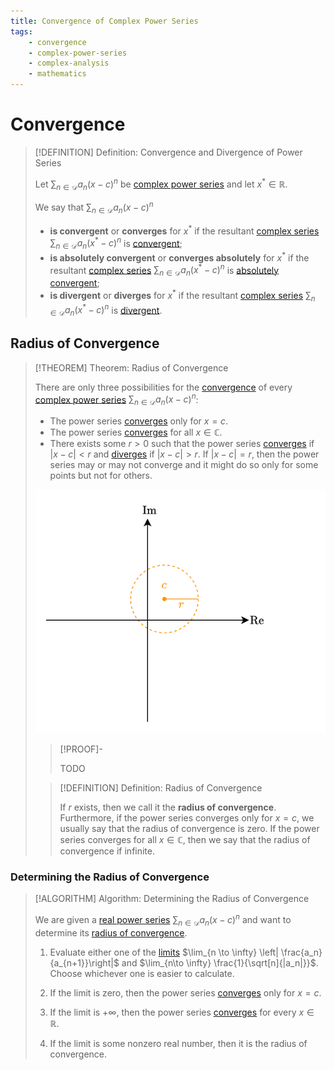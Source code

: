 ```yaml
---
title: Convergence of Complex Power Series
tags:
    - convergence
    - complex-power-series
    - complex-analysis
    - mathematics
---
```


# Convergence

>[!DEFINITION] Definition: Convergence and Divergence of Power Series
>
>Let $\displaystyle \sum_{n \in \mathcal{D}} a_n (x-c)^n$ be [complex power series](./index.md) and let $x^{\ast} \in \mathbb{R}$.
>
>We say that $\displaystyle \sum_{n \in \mathcal{D}} a_n (x-c)^n$
>- **is convergent** or **converges** for $x^{\ast}$ if the resultant [complex series](../Complex%20Series/index.md) $\sum_{n \in \mathcal{D}} a_n (x^{\ast} - c)^n$ is [convergent](../Complex%20Series/Convergence.md);
>- **is absolutely convergent** or **converges absolutely** for $x^{\ast}$ if the resultant [complex series](../Complex%20Series/index.md) $\sum_{n \in \mathcal{D}} a_n (x^{\ast} - c)^n$ is [absolutely convergent](../Complex%20Series/Convergence.md#absolute%20convergence);
>- **is divergent** or **diverges** for $x^{\ast}$ if the resultant [complex series](../Complex%20Series/index.md) $\sum_{n \in \mathcal{D}} a_n (x^{\ast} - c)^n$ is [divergent](../Complex%20Series/Convergence.md).
>

## Radius of Convergence

>[!THEOREM] Theorem: Radius of Convergence
>
>There are only three possibilities for the [convergence](Convergence.md) of every [complex power series](./index.md) $\displaystyle \sum_{n \in \mathcal{D}} a_n (x - c)^n$:
>- The power series [converges](Convergence.md) only for $x = c$.
>- The power series [converges](Convergence.md) for all $x \in \mathbb{C}$.
>- There exists some $r \gt 0$ such that the power series [converges](Convergence.md) if $|x - c| \lt r$ and [diverges](Convergence.md) if $|x - c| \gt r$. If $|x - c| = r$, then the power series may or may not converge and it might do so only for some points but not for others.
>
>![](res/Radius%20of%20Convergence.drawio.svg) 
>
>>[!PROOF]-
>>
>>TODO
>
>>[!DEFINITION] Definition: Radius of Convergence
>>
>>If $r$ exists, then we call it the **radius of convergence**. Furthermore, if the power series converges only for $x = c$, we usually say that the radius of convergence is zero. If the power series converges for all $x \in \mathbb{C}$, then we say that the radius of convergence if infinite.
>>
>

### Determining the Radius of Convergence

>[!ALGORITHM] Algorithm: Determining the Radius of Convergence
>
>We are given a [real power series](./index.md) $\displaystyle \sum_{n \in \mathcal{D}} a_n (x-c)^n$ and want to determine its [radius of convergence](Convergence.md).
>
>1. Evaluate either one of the [limits](../../Real%20Analysis/Real%20Sequences/Convergence.md) $\lim_{n \to \infty} \left| \frac{a_n}{a_{n+1}}\right|$ and $\lim_{n\to \infty} \frac{1}{\sqrt[n]{|a_n|}}$. Choose whichever one is easier to calculate.
>
>2. If the limit is zero, then the power series [converges](Convergence.md) only for $x = c$.
> 
>3. If the limit is $+\infty$, then the power series [converges](Convergence.md) for every $x \in \mathbb{R}$.
>
>4. If the limit is some nonzero real number, then it is the radius of convergence.
>